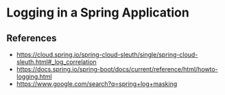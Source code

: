 # Logging in a Spring Application

## References

- <https://cloud.spring.io/spring-cloud-sleuth/single/spring-cloud-sleuth.html#_log_correlation>
- <https://docs.spring.io/spring-boot/docs/current/reference/html/howto-logging.html>
- <https://www.google.com/search?q=spring+log+masking>
